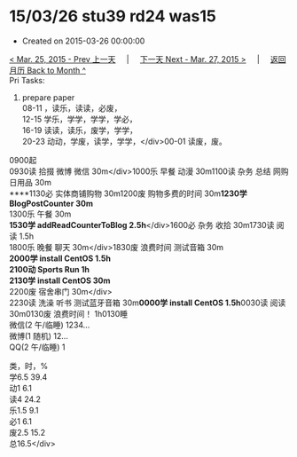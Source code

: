# 15/03/26 stu39 rd24 was15

* Created on 2015-03-26 00:00:00

[&lt; Mar. 25, 2015 - Prev 上一天](d25.md)     \|     [下一天 Next - Mar. 27, 2015 &gt;](d27.md)     \|     [返回月历 Back to Month ^](index.md)   
Pri Tasks:  
1. prepare paper  
08-11 ，读乐，读读，必废，  
12-15 学乐，学学，学学，学必，  
16-19 读读，读乐，废学，学学，  
20-23 动动，学废，读学，学学，&lt;/div&gt;00-01 读废，废。  
  
0900起  
0930读 拾掇 微博 微信 30m&lt;/div&gt;1000乐 早餐 动漫 30m1100读 杂务 总结 网购日用品 30m  
****1130必 实体商铺购物 30m1200废 购物多费的时间 30m**1230学 BlogPostCounter 30m**  
1300乐 午餐 30m  
**1530学 addReadCounterToBlog 2.5h**&lt;/div&gt;1600必 杂务 收拾 30m1730读 阅读 1.5h  
1800乐 晚餐 聊天 30m&lt;/div&gt;1830废 浪费时间 测试音箱 30m  
**2000学 install CentOS 1.5h**  
**2100动 Sports Run 1h**  
**2130学 install CentOS 30m**  
2200废 宿舍串门 30m&lt;/div&gt;  
2230读 洗澡 听书 测试蓝牙音箱 30m**0000学 install CentOS 1.5h**0030读 阅读 30m0130废 浪费时间！ 1h0130睡  
微信\(2 午/临睡\) 1234…  
微博\(1 随机\) 12…  
QQ\(2 午/临睡\) 1  
  
类，时，%  
学6.5 39.4  
动1 6.1  
读4 24.2  
乐1.5 9.1  
必1 6.1  
废2.5 15.2  
总16.5&lt;/div&gt;

